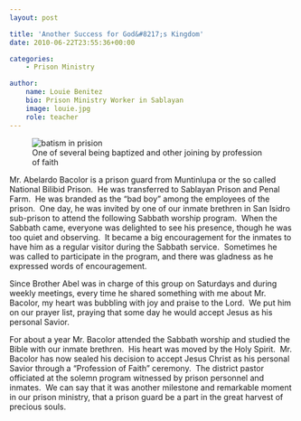 ```yaml
---
layout: post

title: 'Another Success for God&#8217;s Kingdom'
date: 2010-06-22T23:55:36+00:00

categories:
    - Prison Ministry

author:
    name: Louie Benitez
    bio: Prison Ministry Worker in Sablayan
    image: louie.jpg
    role: teacher
---
```


<figure class="c-figure c-figure--left">
    <img class="u-zoom u-zoom--2x u-zoom--left" title="Prison Baptism" alt="batism in prision" src="{{site.img_dir}}/2010/06/DSCF5044-1024x768.jpg">
    <figcaption>One of several being baptized and other joining by profession of faith</figcaption>
</figure>

Mr. Abelardo Bacolor is a prison guard from Muntinlupa or the so called National Bilibid Prison.  He was transferred to Sablayan Prison and Penal Farm.  He was branded as the “bad boy” among the employees of the prison.  One day, he was invited by one of our inmate brethren in San Isidro sub-prison to attend the following Sabbath worship program.  When the Sabbath came, everyone was delighted to see his presence, though he was too quiet and observing.  It became a big encouragement for the inmates to have him as a regular visitor during the Sabbath service.  Sometimes he was called to participate in the program, and there was gladness as he expressed words of encouragement.

Since Brother Abel was in charge of this group on Saturdays and during weekly meetings, every time he shared something with me about Mr. Bacolor, my heart was bubbling with joy and praise to the Lord.  We put him on our prayer list, praying that some day he would accept Jesus as his personal Savior.

For about a year Mr. Bacolor attended the Sabbath worship and studied the Bible with our inmate brethren.  His heart was moved by the Holy Spirit.  Mr. Bacolor has now sealed his decision to accept Jesus Christ as his personal Savior through a “Profession of Faith” ceremony.  The district pastor officiated at the solemn program witnessed by prison personnel and inmates.  We can say that it was another milestone and remarkable moment in our prison ministry, that a prison guard be a part in the great harvest of precious souls.
